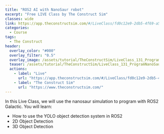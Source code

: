 ```yaml
---
title: "ROS2 AI with NanoSaur robot"
excerpt: "Free LIVE Class by The Construct Sim"
classes: wide
link: https://app.theconstructsim.com/#/LiveClass/fd0c12e9-2db5-4f69-a5bb-146b891bc69e
categories:
  - Course
tags:
  - The Construct
header:
  overlay_color: "#000"
  overlay_filter: "0.5"
  overlay_image: /assets/tutorial/TheConstructSim/LiveClass_131_ProgramNanoSaurwithROS2_TheConstruct.png
  teaser: /assets/tutorial/TheConstructSim/LiveClass_131_ProgramNanoSaurwithROS2_TheConstruct.png
  actions:
    - label: "Live"
      url: "https://app.theconstructsim.com/#/LiveClass/fd0c12e9-2db5-4f69-a5bb-146b891bc69e"
    - label: "The Construct Sim"
      url: "https://www.theconstructsim.com/"
---
```


In this Live Class, we will use the nanosaur simulation to program with ROS2 Galactic. You will learn:

* How to use the YOLO object detection system in ROS2
* 2D Object Detection
* 3D Object Detection